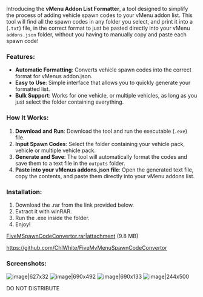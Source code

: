 Introducing the **vMenu Addon List Formatter**, a tool designed to simplify the process of adding vehicle spawn codes to your vMenu addon list. This tool will find all the spawn codes in any folder you select, and print it into a (`.txt`) file, in the correct format to just be pasted directly into your vMenu `addons.json` folder, without you having to manually copy and paste each spawn code!

### Features:

* **Automatic Formatting**: Converts vehicle spawn codes into the correct format for vMenus addon.json.
* **Easy to Use**: Simple interface that allows you to quickly generate your formatted list.
* **Bulk Support**: Works for one vehicle, or multiple vehicles, as long as you just select the folder containing everything.

### How It Works:

1. **Download and Run**: Download the tool and run the executable (`.exe`) file.
2. **Input Spawn Codes**: Select the folder containing your vehicle pack, vehicle or multiple vehicle pack.
3. **Generate and Save**: The tool will automatically format the codes and save them to a text file in the `outputs` folder.
4. **Paste into your vMenus addons.json file**: Open the generated text file, copy the contents, and paste them directly into your vMenu addons list.

### Installation:

1. Download the .rar from the link provided below.
2. Extract it with winRAR.
3. Run the .exe inside the folder.
4. Enjoy!


[FiveMSpawnCodeConvertor.rar|attachment](upload://5OpRc8WcC6D8VdELXd8juDZ2nac.rar) (9.8 MB)

https://github.com/ChlWhite/FiveMvMenuSpawnCodeConvertor

### Screenshots:

![image|627x32](upload://2dm0pbWD1pUqH3CytIz2s59Xhhd.png)
![image|690x492](upload://sqKrXOEyiEh9JBOfiTLgKvGFDVd.png)
![image|690x133](upload://w8ARk90qYULLx8pHeLV3cZRD914.png)
![image|244x500](upload://yLOEjkNyeTUIlsgn0VWJFrH1upH.png)


DO NOT DISTRIBUTE
